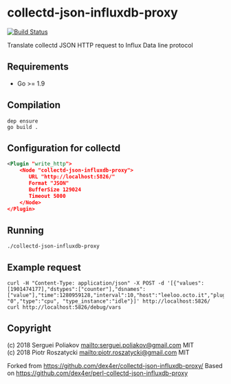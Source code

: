 # collectd-json-influxdb-proxy

<!-- markdownlint-disable MD013 -->
[![Build Status](https://secure.travis-ci.org/3hedgehogs/collectd-json-influxdb-proxy.svg)](http://travis-ci.org/3hedgehogs/collectd-json-influxdb-proxy)
<!-- markdownlint-enable MD013 -->

Translate collectd JSON HTTP request to Influx Data line protocol

## Requirements

* Go >= 1.9

## Compilation

```console
dep ensure
go build .
```

## Configuration for collectd

```xml
<Plugin "write_http">
    <Node "collectd-json-influxdb-proxy">
       URL "http://localhost:5826/"
       Format "JSON"
       BufferSize 129024
       Timeout 5000
    </Node>
</Plugin>
```

## Running

```console
./collectd-json-influxdb-proxy
```

## Example request

```console
curl -H "Content-Type: application/json" -X POST -d '[{"values":  [1901474177],"dstypes":["counter"],"dsnames":["value"],"time":1280959128,"interval":10,"host":"leeloo.octo.it","plugin":"cpu","plugin_instance": "0","type":"cpu", "type_instance":"idle"}]' http://localhost:5826/
curl http://localhost:5826/debug/vars
```



## Copyright

(c) 2018 Serguei Poliakov <mailto:serguei.poliakov@gmail.com> MIT  
(c) 2018 Piotr Roszatycki <mailto:piotr.roszatycki@gmail.com> MIT

Forked from
<https://github.com/dex4er/collectd-json-influxdb-proxy/>
Based on
<https://github.com/dex4er/perl-collectd-json-influxdb-proxy>
